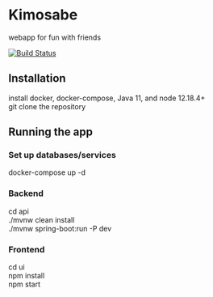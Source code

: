 # Kimosabe

webapp for fun with friends  

[![Build Status](https://cloud.drone.io/api/badges/6rotoms/kimosabe/status.svg?ref=refs/heads/master)](https://cloud.drone.io/6rotoms/kimosabe)

## Installation

install docker, docker-compose, Java 11, and node 12.18.4+  
git clone the repository  

## Running the app

### Set up databases/services

docker-compose up -d  

### Backend

cd api  
./mvnw clean install  
./mvnw spring-boot:run -P dev  

### Frontend

cd ui  
npm install  
npm start  
